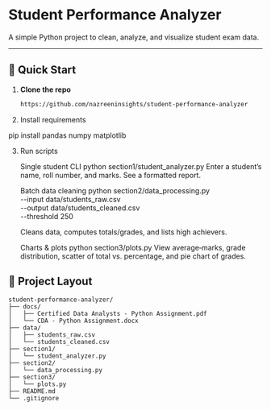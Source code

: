 # Student Performance Analyzer

A simple Python project to clean, analyze, and visualize student exam data.

---

## 🚀 Quick Start

1. **Clone the repo**  
   ```bash
   https://github.com/nazreeninsights/student-performance-analyzer

2. Install requirements

pip install pandas numpy matplotlib

3. Run scripts


   Single student CLI
python section1/student_analyzer.py
Enter a student’s name, roll number, and marks. See a formatted report.

   Batch data cleaning
python section2/data_processing.py \
  --input data/students_raw.csv \
  --output data/students_cleaned.csv \
  --threshold 250

   Cleans data, computes totals/grades, and lists high achievers.

   Charts & plots
python section3/plots.py
View average‑marks, grade distribution, scatter of total vs. percentage, and pie chart of grades.

## 📁 Project Layout

```text
student-performance-analyzer/
├── docs/
│   ├── Certified Data Analysts - Python Assignment.pdf
│   └── CDA - Python Assignment.docx
├── data/
│   ├── students_raw.csv
│   └── students_cleaned.csv
├── section1/
│   └── student_analyzer.py
├── section2/
│   └── data_processing.py
├── section3/
│   └── plots.py
├── README.md
└── .gitignore
```


   

   
